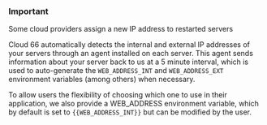 <!-- usedin: [ _legacy_docker/deployment/server-ip-addresses-v1.md, _maestro/Deployment/server-ip-addresses-v1.md, _node/deployment/server-ip-addresses-v1.md, _rails/deployment/server-ip-addresses-v1.md, _skycap/deployment/server-ip-addresses-v1.md] -->


### Important

Some cloud providers assign a new IP address to restarted servers




Cloud 66 automatically detects the internal and external IP addresses of your servers through an agent installed on each server. This agent sends information about your server back to us at a 5 minute interval, which is used to auto-generate the `WEB_ADDRESS_INT` and `WEB_ADDRESS_EXT` environment variables (among others) when necessary.

To allow users the flexibility of choosing which one to use in their application, we also provide a WEB_ADDRESS environment variable, which by default is set to `{{WEB_ADDRESS_INT}}` but can be modified by the user.

